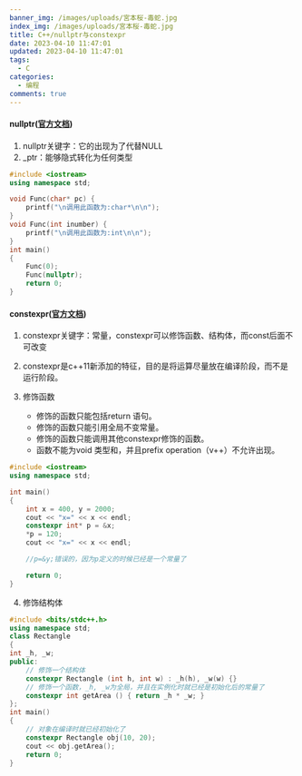 ```yaml
---
banner_img: /images/uploads/宮本桜-毒蛇.jpg
index_img: /images/uploads/宮本桜-毒蛇.jpg
title: C++/nullptr与constexpr
date: 2023-04-10 11:47:01
updated: 2023-04-10 11:47:01
tags:
  - C
categories:
  - 编程
comments: true
---
```

#### nullptr([官方文档](https://learn.microsoft.com/zh-cn/cpp/cpp/nullptr?view=msvc-140))

1. nullptr关键字：它的出现为了代替NULL
2. _ptr：能够隐式转化为任何类型

```cpp
#include <iostream>
using namespace std;

void Func(char* pc) {
    printf("\n调用此函数为:char*\n\n");
}
void Func(int inumber) {
    printf("\n调用此函数为:int\n\n");
}
int main()
{
    Func(0);
    Func(nullptr);
    return 0;
}
```

#### constexpr([官方文档](https://learn.microsoft.com/zh-cn/cpp/cpp/constexpr-cpp?view=msvc-140))

1. constexpr关键字：常量，constexpr可以修饰函数、结构体，而const后面不可改变
2. constexpr是c++11新添加的特征，目的是将运算尽量放在编译阶段，而不是运行阶段。
3. 修饰函数

   * 修饰的函数只能包括return 语句。
   * 修饰的函数只能引用全局不变常量。
   * 修饰的函数只能调用其他constexpr修饰的函数。
   * 函数不能为void 类型和，并且prefix operation（v++）不允许出现。

```cpp
#include <iostream>
using namespace std;

int main()
{
    int x = 400, y = 2000;
    cout << "x=" << x << endl;
    constexpr int* p = &x;
    *p = 120;
    cout << "x=" << x << endl;

    //p=&y;错误的，因为p定义的时候已经是一个常量了

    return 0;
}
```

4. 修饰结构体

```cpp
#include <bits/stdc++.h> 
using namespace std; 
class Rectangle 
{ 
int _h, _w; 
public: 
    // 修饰一个结构体
	constexpr Rectangle (int h, int w) : _h(h), _w(w) {} 
	// 修饰一个函数，_h, _w为全局，并且在实例化时就已经是初始化后的常量了
	constexpr int getArea () { return _h * _w; } 
}; 
int main() 
{ 
	// 对象在编译时就已经初始化了
	constexpr Rectangle obj(10, 20); 
	cout << obj.getArea(); 
	return 0; 
}
```